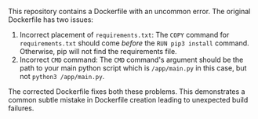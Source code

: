 This repository contains a Dockerfile with an uncommon error. The original Dockerfile has two issues:

1. Incorrect placement of `requirements.txt`:  The `COPY` command for `requirements.txt` should come *before* the `RUN pip3 install` command. Otherwise, pip will not find the requirements file.
2. Incorrect `CMD` command: The `CMD` command's argument should be the path to your main python script which is `/app/main.py` in this case, but not `python3 /app/main.py`. 

The corrected Dockerfile fixes both these problems. This demonstrates a common subtle mistake in Dockerfile creation leading to unexpected build failures.